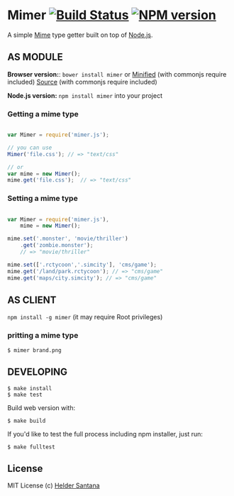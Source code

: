 Mimer [![Build Status](https://secure.travis-ci.org/heldr/mimer.png?branch=master)](http://travis-ci.org/heldr/mimer) [![NPM version](https://badge.fury.io/js/mimer.png)](http://badge.fury.io/js/mimer)
=========

A simple [Mime][mime] type getter built on top of [Node.js][nodejs].

AS MODULE
---------

**Browser version:**: `bower install mimer` or [Minified][browserminified] (with commonjs require included) [Source][browsersource] (with commonjs require included)

**Node.js version:** `npm install mimer` into your project


### Getting a mime type
```js

var Mimer = require('mimer.js');

// you can use
Mimer('file.css'); // => "text/css"

// or
var mime = new Mimer();
mime.get('file.css');  // => "text/css"

```

### Setting a mime type
```js

var Mimer = require('mimer.js'),
	mime = new Mimer();

mime.set('.monster', 'movie/thriller')
	.get('zombie.monster');
	// => "movie/thriller"

mime.set(['.rctycoon','.simcity'], 'cms/game');
mime.get('/land/park.rctycoon'); // => "cms/game"
mime.get('maps/city.simcity'); // => "cms/game"

```

AS CLIENT
---------

`npm install -g mimer` (it may require Root privileges)

### pritting a mime type
```CLI
$ mimer brand.png
```

DEVELOPING
----------

```CLI
$ make install
$ make test
```

Build web version with:

```CLI
$ make build
```

If you'd like to test the full process including npm installer, just run:

```CLI
$ make fulltest
```

## License

MIT License
(c) [Helder Santana](http://heldr.com)

[nodejs]: http://nodejs.org/download
[bower]: http://bower.io
[mime]: http://en.wikipedia.org/wiki/MIME
[browserminified]: https://raw.github.com/heldr/mimer/master/dist/mimer.min.js
[browsersource]: https://raw.github.com/heldr/mimer/master/dist/mimer.js